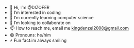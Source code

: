 - 👋 Hi, I’m @DIZOFER
- 👀 I’m interested in coding
- 🌱 I’m currently learning computer science
- 💞️ I’m looking to collaborate on 
- 📫 How to reach me, email me kingdenzel2008@gmail.com
- 😄 Pronouns: he/him
- ⚡ Fun fact:im always smiling

<!---
DIZOFER/DIZOFER is a ✨ special ✨ repository because its `README.md` (this file) appears on your GitHub profile.
You can click the Preview link to take a look at your changes.
--->
